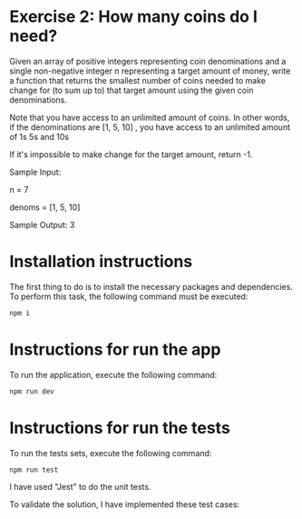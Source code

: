 # Exercise 2: How many coins do I need?

Given an array of positive integers representing coin denominations and a single non-negative integer n  representing a target amount of money, write a function that returns the smallest number of coins needed to make change for (to sum up to) that target amount using the given coin denominations.

Note that you have access to an unlimited amount of coins. In other words, if the denominations are [1, 5, 10] , you have access to an unlimited amount of 1s 5s and 10s

If it's impossible to make change for the target amount, return -1.
  
Sample Input:

n = 7

denoms = [1, 5, 10]

Sample Output:
3


# Installation instructions

The first thing to do is to install the necessary packages and dependencies. To perform this task, the following command must be executed:

```bash
npm i
```

# Instructions for run the app
To run the application, execute the following command:

```bash
npm run dev
```

# Instructions for run the tests
To run the tests sets, execute the following command:


```bash
npm run test
```

I have used "Jest" to do the unit tests.

To validate the solution, I have implemented these test cases: 
